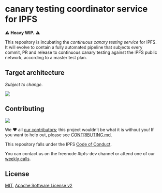 # canary testing coordinator service for IPFS

⚠️ **Heavy WIP.** ⚠️

This repository is incubating the _continuous canary testing service_ for IPFS. It will evolve to contain
a fully automated pipeline that subjects every commit, PR and release to continuous canary testing against
the IPFS public network, according to a master test plan.

## Target architecture

_Subject to change._

![](https://gist.githubusercontent.com/raulk/00a6190ca4aae901e5a6d20d865cb40b/raw/efa6a93078dc795c1f5ce167b0e365ccde8d71f0/MVTP.png)

## Contributing

[![](https://cdn.rawgit.com/jbenet/contribute-ipfs-gif/master/img/contribute.gif)](https://github.com/ipfs/community/blob/master/CONTRIBUTING.md)

We ❤️ all [our contributors](docs/AUTHORS); this project wouldn’t be what it is without you! If you want to help out, please see [CONTRIBUTING.md](CONTRIBUTING.md).

This repository falls under the IPFS [Code of Conduct](https://github.com/ipfs/community/blob/master/code-of-conduct.md).

You can contact us on the freenode #ipfs-dev channel or attend one of our
[weekly calls](https://github.com/ipfs/team-mgmt/issues/674).

## License

[MIT](./LICENSE-MIT), [Apache Software License v2](./LICENSE-APACHE)
